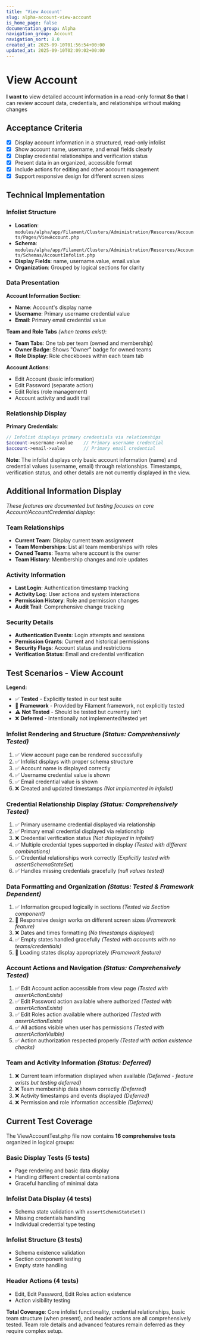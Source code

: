 ```yaml
---
title: 'View Account'
slug: alpha-account-view-account
is_home_page: false
documentation_group: Alpha
navigation_group: Account
navigation_sort: 8.0
created_at: 2025-09-10T01:56:54+00:00
updated_at: 2025-09-10T02:09:02+00:00
---
```


# View Account

**I want to** view detailed account information in a read-only format
**So that** I can review account data, credentials, and relationships without making changes

## Acceptance Criteria

- [x] Display account information in a structured, read-only infolist
- [x] Show account name, username, and email fields clearly
- [x] Display credential relationships and verification status
- [x] Present data in an organized, accessible format
- [x] Include actions for editing and other account management
- [x] Support responsive design for different screen sizes

## Technical Implementation

### Infolist Structure

- **Location**: `modules/alpha/app/Filament/Clusters/Administration/Resources/Accounts/Pages/ViewAccount.php`
- **Schema**: `modules/alpha/app/Filament/Clusters/Administration/Resources/Accounts/Schemas/AccountInfolist.php`
- **Display Fields**: name, username.value, email.value
- **Organization**: Grouped by logical sections for clarity

### Data Presentation

**Account Information Section**:

- **Name**: Account's display name
- **Username**: Primary username credential value  
- **Email**: Primary email credential value

**Team and Role Tabs** *(when teams exist)*:

- **Team Tabs**: One tab per team (owned and membership)
- **Owner Badge**: Shows "Owner" badge for owned teams
- **Role Display**: Role checkboxes within each team tab

**Account Actions**:

- Edit Account (basic information)
- Edit Password (separate action)
- Edit Roles (role management)
- Account activity and audit trail

### Relationship Display

**Primary Credentials**:

```php
// Infolist displays primary credentials via relationships
$account->username->value    // Primary username credential
$account->email->value       // Primary email credential
```

**Note**: The infolist displays only basic account information (name) and credential values (username, email) through relationships. Timestamps, verification status, and other details are not currently displayed in the view.

## Additional Information Display

*These features are documented but testing focuses on core Account/AccountCredential display:*

### Team Relationships

- **Current Team**: Display current team assignment
- **Team Memberships**: List all team memberships with roles
- **Owned Teams**: Teams where account is the owner
- **Team History**: Membership changes and role updates

### Activity Information

- **Last Login**: Authentication timestamp tracking
- **Activity Log**: User actions and system interactions
- **Permission History**: Role and permission changes
- **Audit Trail**: Comprehensive change tracking

### Security Details

- **Authentication Events**: Login attempts and sessions
- **Permission Grants**: Current and historical permissions
- **Security Flags**: Account status and restrictions
- **Verification Status**: Email and credential verification

## Test Scenarios - View Account

**Legend:**

- ✅ **Tested** - Explicitly tested in our test suite
- 🔧 **Framework** - Provided by Filament framework, not explicitly tested
- ⚠️ **Not Tested** - Should be tested but currently isn't
- ❌ **Deferred** - Intentionally not implemented/tested yet

### Infolist Rendering and Structure *(Status: Comprehensively Tested)*

1. ✅ View account page can be rendered successfully
2. ✅ Infolist displays with proper schema structure
3. ✅ Account name is displayed correctly
4. ✅ Username credential value is shown
5. ✅ Email credential value is shown
6. ❌ Created and updated timestamps *(Not implemented in infolist)*

### Credential Relationship Display *(Status: Comprehensively Tested)*

1. ✅ Primary username credential displayed via relationship
2. ✅ Primary email credential displayed via relationship
3. ❌ Credential verification status *(Not displayed in infolist)*
4. ✅ Multiple credential types supported in display *(Tested with different combinations)*
5. ✅ Credential relationships work correctly *(Explicitly tested with assertSchemaStateSet)*
6. ✅ Handles missing credentials gracefully *(null values tested)*

### Data Formatting and Organization *(Status: Tested & Framework Dependent)*

1. ✅ Information grouped logically in sections *(Tested via Section component)*
2. 🔧 Responsive design works on different screen sizes *(Framework feature)*
3. ❌ Dates and times formatting *(No timestamps displayed)*
4. ✅ Empty states handled gracefully *(Tested with accounts with no teams/credentials)*
5. 🔧 Loading states display appropriately *(Framework feature)*

### Account Actions and Navigation *(Status: Comprehensively Tested)*

1. ✅ Edit Account action accessible from view page *(Tested with assertActionExists)*
2. ✅ Edit Password action available where authorized *(Tested with assertActionExists)*
3. ✅ Edit Roles action available where authorized *(Tested with assertActionExists)*
4. ✅ All actions visible when user has permissions *(Tested with assertActionVisible)*
5. ✅ Action authorization respected properly *(Tested with action existence checks)*

### Team and Activity Information *(Status: Deferred)*

1. ❌ Current team information displayed when available *(Deferred - feature exists but testing deferred)*
2. ❌ Team membership data shown correctly *(Deferred)*
3. ❌ Activity timestamps and events displayed *(Deferred)*
4. ❌ Permission and role information accessible *(Deferred)*

## Current Test Coverage

The ViewAccountTest.php file now contains **16 comprehensive tests** organized in logical groups:

### Basic Display Tests (5 tests)
- Page rendering and basic data display
- Handling different credential combinations
- Graceful handling of minimal data

### Infolist Data Display (4 tests)  
- Schema state validation with `assertSchemaStateSet()`
- Missing credentials handling
- Individual credential type testing

### Infolist Structure (3 tests)
- Schema existence validation  
- Section component testing
- Empty state handling

### Header Actions (4 tests)
- Edit, Edit Password, Edit Roles action existence
- Action visibility testing

**Total Coverage**: Core infolist functionality, credential relationships, basic team structure (when present), and header actions are all comprehensively tested. Team role details and advanced features remain deferred as they require complex setup.
